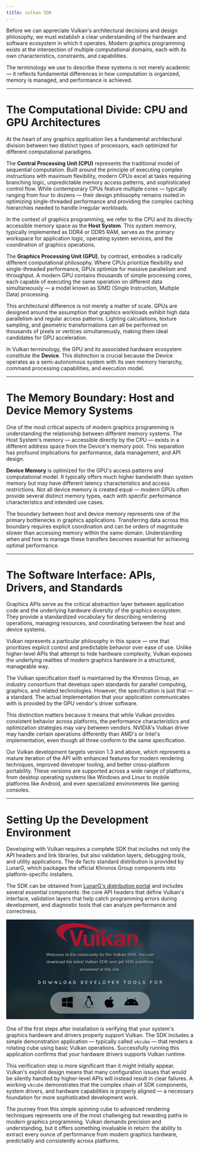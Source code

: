 ```yaml
---
title: vulkan SDK
---
```


Before we can appreciate Vulkan's architectural decisions and design philosophy, we must establish a clear understanding of the hardware and software ecosystem in which it operates. Modern graphics programming exists at the intersection of multiple computational domains, each with its own characteristics, constraints, and capabilities.

The terminology we use to describe these systems is not merely academic — it reflects fundamental differences in how computation is organized, memory is managed, and performance is achieved.

---

# The Computational Divide: CPU and GPU Architectures

At the heart of any graphics application lies a fundamental architectural division between two distinct types of processors, each optimized for different computational paradigms.

The **Central Processing Unit (CPU)** represents the traditional model of sequential computation. Built around the principle of executing complex instructions with maximum flexibility, modern CPUs excel at tasks requiring branching logic, unpredictable memory access patterns, and sophisticated control flow. While contemporary CPUs feature multiple cores — typically ranging from four to dozens — their design philosophy remains rooted in optimizing single-threaded performance and providing the complex caching hierarchies needed to handle irregular workloads.

In the context of graphics programming, we refer to the CPU and its directly accessible memory space as the **Host System**. This system memory, typically implemented as DDR4 or DDR5 RAM, serves as the primary workspace for application logic, operating system services, and the coordination of graphics operations.

The **Graphics Processing Unit (GPU)**, by contrast, embodies a radically different computational philosophy. Where CPUs prioritize flexibility and single-threaded performance, GPUs optimize for massive parallelism and throughput. A modern GPU contains thousands of simple processing cores, each capable of executing the same operation on different data simultaneously — a model known as SIMD (Single Instruction, Multiple Data) processing.

This architectural difference is not merely a matter of scale. GPUs are designed around the assumption that graphics workloads exhibit high data parallelism and regular access patterns. Lighting calculations, texture sampling, and geometric transformations can all be performed on thousands of pixels or vertices simultaneously, making them ideal candidates for GPU acceleration.

In Vulkan terminology, the GPU and its associated hardware ecosystem constitute the **Device**. This distinction is crucial because the Device operates as a semi-autonomous system with its own memory hierarchy, command processing capabilities, and execution model.

---

# The Memory Boundary: Host and Device Memory Systems

One of the most critical aspects of modern graphics programming is understanding the relationship between different memory systems. The Host System's memory — accessible directly by the CPU — exists in a different address space from the Device's memory pool. This separation has profound implications for performance, data management, and API design.

**Device Memory** is optimized for the GPU's access patterns and computational model. It typically offers much higher bandwidth than system memory but may have different latency characteristics and access restrictions. Not all device memory is created equal — modern GPUs often provide several distinct memory types, each with specific performance characteristics and intended use cases.

The boundary between host and device memory represents one of the primary bottlenecks in graphics applications. Transferring data across this boundary requires explicit coordination and can be orders of magnitude slower than accessing memory within the same domain. Understanding when and how to manage these transfers becomes essential for achieving optimal performance.

---

# The Software Interface: APIs, Drivers, and Standards

Graphics APIs serve as the critical abstraction layer between application code and the underlying hardware diversity of the graphics ecosystem. They provide a standardized vocabulary for describing rendering operations, managing resources, and coordinating between the host and device systems.

Vulkan represents a particular philosophy in this space — one that prioritizes explicit control and predictable behavior over ease of use. Unlike higher-level APIs that attempt to hide hardware complexity, Vulkan exposes the underlying realities of modern graphics hardware in a structured, manageable way.

The Vulkan specification itself is maintained by the Khronos Group, an industry consortium that develops open standards for parallel computing, graphics, and related technologies. However, the specification is just that — a standard. The actual implementation that your application communicates with is provided by the GPU vendor's driver software.

This distinction matters because it means that while Vulkan provides consistent behavior across platforms, the performance characteristics and optimization strategies may vary between vendors. NVIDIA's Vulkan driver may handle certain operations differently than AMD's or Intel's implementation, even though all three conform to the same specification.

Our Vulkan development targets version 1.3 and above, which represents a mature iteration of the API with enhanced features for modern rendering techniques, improved developer tooling, and better cross-platform portability. These versions are supported across a wide range of platforms, from desktop operating systems like Windows and Linux to mobile platforms like Android, and even specialized environments like gaming consoles.

---

# Setting Up the Development Environment

Developing with Vulkan requires a complete SDK that includes not only the API headers and link libraries, but also validation layers, debugging tools, and utility applications. The de facto standard distribution is provided by LunarG, which packages the official Khronos Group components into platform-specific installers.

The SDK can be obtained from [LunarG's distribution portal](https://vulkan.lunarg.com) and includes several essential components: the core API headers that define Vulkan's interface, validation layers that help catch programming errors during development, and diagnostic tools that can analyze performance and correctness.

![Alt text](./lunarG.png "Optional title text")

One of the first steps after installation is verifying that your system's graphics hardware and drivers properly support Vulkan. The SDK includes a simple demonstration application — typically called `vkcube` — that renders a rotating cube using basic Vulkan operations. Successfully running this application confirms that your hardware drivers supports Vulkan runtime.

This verification step is more significant than it might initially appear. Vulkan's explicit design means that many configuration issues that would be silently handled by higher-level APIs will instead result in clear failures. A working `vkcube` demonstrates that the complex chain of SDK components, system drivers, and hardware capabilities is properly aligned — a necessary foundation for more sophisticated development work.

The journey from this simple spinning cube to advanced rendering techniques represents one of the most challenging but rewarding paths in modern graphics programming. Vulkan demands precision and understanding, but it offers something invaluable in return: the ability to extract every ounce of performance from modern graphics hardware, predictably and consistently across platforms.